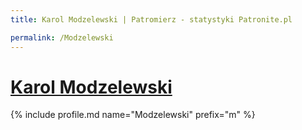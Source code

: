 ```yaml
---
title: Karol Modzelewski | Patromierz - statystyki Patronite.pl

permalink: /Modzelewski
---
```


# [Karol Modzelewski](https://patronite.pl/Modzelewski)

{% include profile.md name="Modzelewski" prefix="m" %}
